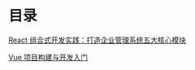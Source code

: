 # 目录

[React 组合式开发实践：打造企业管理系统五大核心模块](./one/以史为鉴：前端开发的四个时代.html)

[Vue 项目构建与开发入门](./two/开篇：Vue%20CLI%203%20项目构建基础.html)
